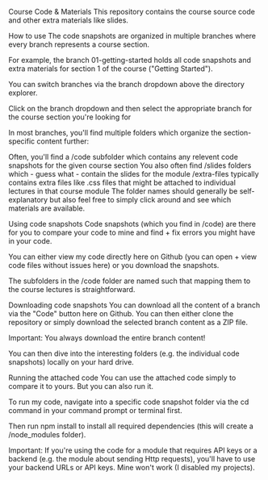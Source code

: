 Course Code & Materials
This repository contains the course source code and other extra materials like slides.

How to use
The code snapshots are organized in multiple branches where every branch represents a course section.

For example, the branch 01-getting-started holds all code snapshots and extra materials for section 1 of the course ("Getting Started").

You can switch branches via the branch dropdown above the directory explorer.

Click on the branch dropdown and then select the appropriate branch for the course section you're looking for

In most branches, you'll find multiple folders which organize the section-specific content further:

Often, you'll find a /code subfolder which contains any relevent code snapshots for the given course section
You also often find /slides folders which - guess what - contain the slides for the module
/extra-files typically contains extra files like .css files that might be attached to individual lectures in that course module
The folder names should generally be self-explanatory but also feel free to simply click around and see which materials are available.

Using code snapshots
Code snapshots (which you find in /code) are there for you to compare your code to mine and find + fix errors you might have in your code.

You can either view my code directly here on Github (you can open + view code files without issues here) or you download the snapshots.

The subfolders in the /code folder are named such that mapping them to the course lectures is straightforward.

Downloading code snapshots
You can download all the content of a branch via the "Code" button here on Github. You can then either clone the repository or simply download the selected branch content as a ZIP file.

Important: You always download the entire branch content!

You can then dive into the interesting folders (e.g. the individual code snapshots) locally on your hard drive.

Running the attached code
You can use the attached code simply to compare it to yours. But you can also run it.

To run my code, navigate into a specific code snapshot folder via the cd command in your command prompt or terminal first.

Then run npm install to install all required dependencies (this will create a /node_modules folder).

Important: If you're using the code for a module that requires API keys or a backend (e.g. the module about sending Http requests), you'll have to use your backend URLs or API keys. Mine won't work (I disabled my projects).

